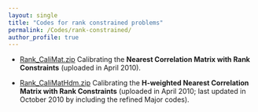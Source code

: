 ```yaml
---
layout: single
title: "Codes for rank constrained problems"
permalink: /Codes/rank-constrained/
author_profile: true
---
```


- <a href="{{ '/files/Rank_CaliMat.zip' | relative_url }}" download>Rank_CaliMat.zip</a> Calibrating the **Nearest Correlation Matrix with Rank Constraints** (uploaded in April 2010).

- <a href="{{ '/files/Rank_CaliMatHdm.zip' | relative_url }}" download>Rank_CaliMatHdm.zip</a> Calibrating the **H-weighted Nearest Correlation Matrix with Rank Constraints** (uploaded in April 2010; last updated in October 2010 by including the refined Major codes).